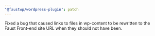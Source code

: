 ```yaml
---
'@faustwp/wordpress-plugin': patch
---
```


Fixed a bug that caused links to files in wp-content to be rewritten to the Faust Front-end site URL when they should not have been.
